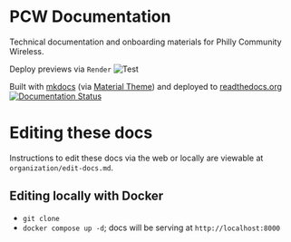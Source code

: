 # PCW Documentation
Technical documentation and onboarding materials for Philly Community Wireless.

Deploy previews via `Render` ![Test](https://img.shields.io/badge/Render-Unknown-lightgrey?logo=render&style=for-the-badge)

Built with [mkdocs](https://www.mkdocs.org) (via [Material Theme](https://squidfunk.github.io/mkdocs-material/)) 
and deployed to [readthedocs.org](readthedocs.org) [![Documentation Status](https://readthedocs.org/projects/pcwdocs/badge/?version=latest)](https://docs.phillycommunitywireless.org/en/latest/?badge=latest)

# Editing these docs
Instructions to edit these docs via the web or locally are viewable at `organization/edit-docs.md`.

## Editing locally with Docker 
* `git clone` 
* `docker compose up -d`; docs will be serving at `http://localhost:8000`

<!-- 
* [Team Onboarding](docs/onboarding.md)
* [Hardware Inventory](docs/hardware.md)
* [Mesh Kit Setup](docs/mesh-kit.md) 
-->

